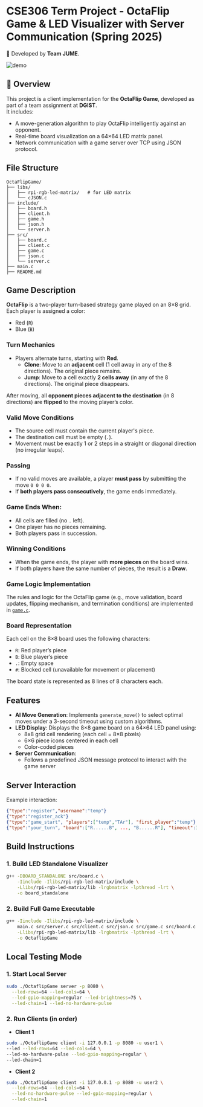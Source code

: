 # CSE306 Term Project - OctaFlip Game & LED Visualizer with Server Communication (Spring 2025)
👥 Developed by **Team JUME**. 

![demo](demo.gif)

## 📌 Overview
This project is a client implementation for the **OctaFlip Game**, developed as part of a team assignment at **DGIST**.   
It includes:
- A move-generation algorithm to play OctaFlip intelligently against an opponent.
- Real-time board visualization on a 64×64 LED matrix panel.
- Network communication with a game server over TCP using JSON protocol.

## File Structure
```
OctaFlipGame/
├── libs/
│   ├── rpi-rgb-led-matrix/   # for LED matrix
│   └── cJSON.c               
├── include/  
│   ├── board.h
│   ├── client.h
│   ├── game.h
│   ├── json.h
│   └── server.h          
├── src/                      
│   ├── board.c
│   ├── client.c
│   ├── game.c
│   ├── json.c
│   └── server.c
├── main.c                    
├── README.md
```

## Game Description

**OctaFlip** is a two-player turn-based strategy game played on an 8×8 grid. Each player is assigned a color:
- Red (`R`)
- Blue (`B`)

### Turn Mechanics
- Players alternate turns, starting with **Red**.
  - **Clone**: Move to an **adjacent** cell (1 cell away in any of the 8 directions). The original piece remains.
  - **Jump**: Move to a cell exactly **2 cells away** (in any of the 8 directions). The original piece disappears.

After moving, all **opponent pieces adjacent to the destination** (in 8 directions) are **flipped** to the moving player’s color.

### Valid Move Conditions
- The source cell must contain the current player's piece.
- The destination cell must be empty (`.`).
- Movement must be exactly 1 or 2 steps in a straight or diagonal direction (no irregular leaps).

### Passing
- If no valid moves are available, a player **must pass** by submitting the move `0 0 0 0`.
- If **both players pass consecutively**, the game ends immediately.

### Game Ends When:
- All cells are filled (no `.` left).
- One player has no pieces remaining.
- Both players pass in succession.

### Winning Conditions
- When the game ends, the player with **more pieces** on the board wins.
- If both players have the same number of pieces, the result is a **Draw**.

### Game Logic Implementation
The rules and logic for the OctaFlip game (e.g., move validation, board updates, flipping mechanism, and termination conditions) are implemented in [`game.c`](src/game.c).


### Board Representation
Each cell on the 8×8 board uses the following characters:
- `R`: Red player’s piece
- `B`: Blue player’s piece
- `.`: Empty space
- `#`: Blocked cell (unavailable for movement or placement)

The board state is represented as 8 lines of 8 characters each.


## Features
- **AI Move Generation**: Implements `generate_move()` to select optimal moves under a 3-second timeout using custom algorithms.
- **LED Display**: Displays the 8×8 game board on a 64×64 LED panel using:
  - 8x8 grid cell rendering (each cell = 8×8 pixels)
  - 6×6 piece icons centered in each cell
  - Color-coded pieces
- **Server Communication**:
  - Follows a predefined JSON message protocol to interact with the game server

## Server Interaction
Example interaction:
```json
{"type":"register","username":"temp"}
{"type":"register_ack"}
{"type":"game_start", "players":["temp","TAr"], "first_player":"temp"}
{"type":"your_turn", "board":["R......B", ..., "B......R"], "timeout":3}
```

## Build Instructions

### 1. Build LED Standalone Visualizer
```bash
g++ -DBOARD_STANDALONE src/board.c \
    -Iinclude -Ilibs/rpi-rgb-led-matrix/include \
    -Llibs/rpi-rgb-led-matrix/lib -lrgbmatrix -lpthread -lrt \
    -o board_standalone
```
### 2. Build Full Game Executable
``` bash
g++ -Iinclude -Ilibs/rpi-rgb-led-matrix/include \
    main.c src/server.c src/client.c src/json.c src/game.c src/board.c libs/cJSON.c \
    -Llibs/rpi-rgb-led-matrix/lib -lrgbmatrix -lpthread -lrt \
    -o OctaflipGame
```

## Local Testing Mode

### 1. Start Local Server
``` bash
sudo ./OctaflipGame server -p 8080 \
  --led-rows=64 --led-cols=64 \
  --led-gpio-mapping=regular --led-brightness=75 \
  --led-chain=1 --led-no-hardware-pulse
```

### 2. Run Clients (in order)
- **Client 1**
``` bash
sudo ./OctaflipGame client -i 127.0.0.1 -p 8080 -u user1 \
--led --led-rows=64 --led-cols=64 \
--led-no-hardware-pulse --led-gpio-mapping=regular \
--led-chain=1
```
- **Client 2**
``` bash
sudo ./OctaflipGame client -i 127.0.0.1 -p 8080 -u user2 \
  --led-rows=64 --led-cols=64 \
  --led-no-hardware-pulse --led-gpio-mapping=regular \
  --led-chain=1
```



